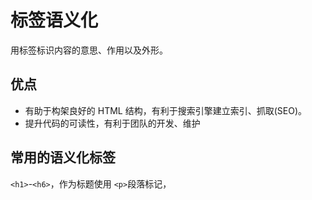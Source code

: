 # 标签语义化

用标签标识内容的意思、作用以及外形。

## 优点

- 有助于构架良好的 HTML 结构，有利于搜索引擎建立索引、抓取(SEO)。
- 提升代码的可读性，有利于团队的开发、维护

## 常用的语义化标签

`<h1>`-`<h6>`，作为标题使用
`<p>`段落标记，

